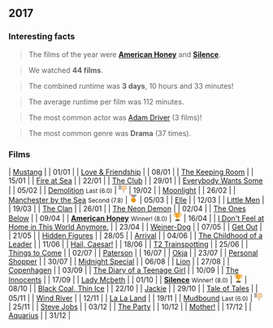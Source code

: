 ## 2017

### Interesting facts

> The films of the year were [**American Honey**](http://www.imdb.com/title/tt3721936/) and [**Silence**](http://www.imdb.com/title/tt0490215/).

> We watched **44 films**.

> The combined runtime was **3 days**, 10 hours and 33 minutes!

> The average runtime per film was 112 minutes.

> The most common actor was [Adam Driver](http://www.imdb.com/name/nm3485845/) (3 films)!

> The most common genre was **Drama** (37 times).

### Films

| [Mustang](http://www.imdb.com/title/tt3966404/) | | 01/01 |
| [Love & Friendship](http://www.imdb.com/title/tt3068194/) | | 08/01 |
| [The Keeping Room](http://www.imdb.com/title/tt2488778/) | | 15/01 |
| [Fire at Sea](http://www.imdb.com/title/tt3652526/) | | 22/01 |
| [The Club](http://www.imdb.com/title/tt4375438/) | | 29/01 |
| [Everybody Wants Some](http://www.imdb.com/title/tt2937696/) | | 05/02 |
| [Demolition](http://www.imdb.com/title/tt1172049/) <small>Last (6.0)</small> | ![Last](images/last.png) | 19/02 |
| [Moonlight](http://www.imdb.com/title/tt4975722/) | | 26/02 |
| [Manchester by the Sea](http://www.imdb.com/title/tt4034228/) <small>Second (7.8)</small> | ![Second](/images/second.png) | 05/03 |
| [Elle](http://www.imdb.com/title/tt3716530/) | | 12/03 |
| [Little Men](http://www.imdb.com/title/tt4919484/) | | 19/03 |
| [The Clan](http://www.imdb.com/title/tt4411504/) | | 26/01 |
| [The Neon Demon](http://www.imdb.com/title/tt1974419/) | | 02/04 |
| [The Ones Below](http://www.imdb.com/title/tt4126438/) | | 09/04 |
| [**American Honey**](http://www.imdb.com/title/tt3721936/) <small>Winner! (8.0)</small> | ![Winner!](/images/first.png) | 16/04 |
| [I Don't Feel at Home in This World Anymore.](http://www.imdb.com/title/tt5710514/) | | 23/04 |
| [Weiner-Dog](http://www.imdb.com/title/tt4144190/) | | 07/05 |
| [Get Out](http://www.imdb.com/title/tt4846340/) | | 21/05 |
| [Hidden Figures](http://www.imdb.com/title/tt4846340/) | | 28/05 |
| [Arrival](http://www.imdb.com/title/tt2543164/) | | 04/06 |
| [The Childhood of a Leader](http://www.imdb.com/title/tt2815902/) | | 11/06 |
| [Hail, Caesar!](http://www.imdb.com/title/tt0475290/) | | 18/06 |
| [T2 Trainspotting](http://www.imdb.com/title/tt2763304/) | | 25/06 |
| [Things to Come](http://www.imdb.com/title/tt4120176/) | | 02/07 |
| [Paterson](http://www.imdb.com/title/tt5247022/) | | 16/07 |
| [Okja](http://www.imdb.com/title/tt3967856/) | | 23/07 |
| [Personal Shopper](http://www.imdb.com/title/tt4714782/) | | 30/07 |
| [Midnight Special](http://www.imdb.com/title/tt2649554/) | | 06/08 |
| [Lion](http://www.imdb.com/title/tt3741834/) | | 27/08 |
| [Copenhagen](http://www.imdb.com/title/tt2459156/) | | 03/09 |
| [The Diary of a Teenage Girl](http://www.imdb.com/title/tt3172532/) | | 10/09 |
| [The Innocents](http://www.imdb.com/title/tt4370784/) | | 17/09 |
| [Lady Mcbeth](http://www.imdb.com/title/tt4291600/) | | 01/10 |
| [**Silence**](http://www.imdb.com/title/tt0490215/) <small>Winner! (8.0)</small> | ![Winner!](/images/first.png) | 08/10 |
| [Black Coal, Thin Ice](http://www.imdb.com/title/tt3469910/) | | 22/10 |
| [Jackie](http://www.imdb.com/title/tt1619029/) | | 29/10 |
| [Tale of Tales](http://www.imdb.com/title/tt3278330/) | | 05/11 |
| [Wind River](http://www.imdb.com/title/tt5362988/) | | 12/11 |
| [La La Land](http://www.imdb.com/title/tt3783958/) | | 19/11 |
| [Mudbound](http://www.imdb.com/title/tt2396589/) <small>Last (6.0)</small> | ![Last](images/last.png) | 25/11 |
| [Steve Jobs](http://www.imdb.com/title/tt2080374/) | | 03/12 |
| [The Party](http://www.imdb.com/title/tt5814592/) | | 10/12 |
| [Mother!](http://www.imdb.com/title/tt5109784/) | | 17/12 |
| [Aquarius](http://www.imdb.com/title/tt5221584/) | | 31/12 |
